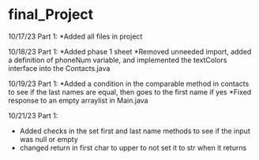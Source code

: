 # final_Project

10/17/23 Part 1:
*Added all files in project

10/18/23 Part 1:
*Added phase 1 sheet
*Removed unneeded import, added a definition of phoneNum variable, and implemented the textColors interface into the Contacts.java

10/19/23 Part 1:
*Added a condition in the comparable method in contacts to see if the last names are equal, then goes to the first name if yes
*Fixed response to an empty arraylist in Main.java

10/21/23 Part 1:
* Added checks in the set first and last name methods to see if the input was null or empty
* changed return in first char to upper to not set it to str when it returns
